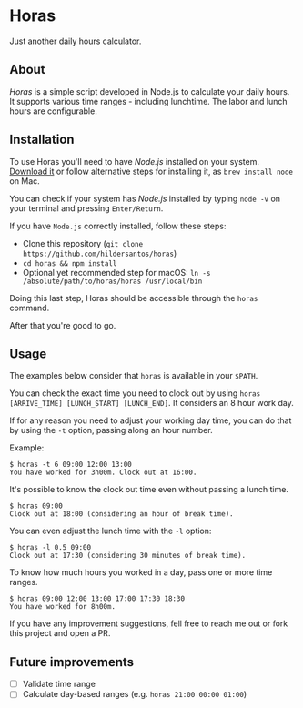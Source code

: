 # Horas

Just another daily hours calculator.

## About

*Horas* is a simple script developed in Node.js to calculate your daily hours. It supports various time ranges - including lunchtime. The labor and lunch hours are configurable.

## Installation

To use Horas you'll need to have *Node.js* installed on your system. [Download it](https://nodejs.org/en/download/) or follow alternative steps for installing it, as `brew install node` on Mac.

You can check if your system has *Node.js* installed by typing `node -v` on your terminal and pressing `Enter/Return`.

If you have `Node.js` correctly installed, follow these steps:

- Clone this repository (`git clone https://github.com/hildersantos/horas`)
- `cd horas && npm install`
- Optional yet recommended step for macOS: `ln -s /absolute/path/to/horas/horas /usr/local/bin`

Doing this last step, Horas should be accessible through the `horas` command.

After that you're good to go.

## Usage

The examples below consider that `horas` is available in your `$PATH`.

You can check the exact time you need to clock out by using `horas [ARRIVE_TIME] [LUNCH_START] [LUNCH_END]`. It considers an 8 hour work day.

If for any reason you need to adjust your working day time, you can do that by using the `-t` option, passing along an hour number.

Example:
```
$ horas -t 6 09:00 12:00 13:00
You have worked for 3h00m. Clock out at 16:00.
```

It's possible to know the clock out time even without passing a lunch time.
```
$ horas 09:00
Clock out at 18:00 (considering an hour of break time).
```

You can even adjust the lunch time with the `-l` option:
```
$ horas -l 0.5 09:00
Clock out at 17:30 (considering 30 minutes of break time).
```

To know how much hours you worked in a day, pass one or more time ranges.
```
$ horas 09:00 12:00 13:00 17:00 17:30 18:30
You have worked for 8h00m.
```

If you have any improvement suggestions, fell free to reach me out or fork this project and open a PR.

## Future improvements

- [ ] Validate time range
- [ ] Calculate day-based ranges (e.g. `horas 21:00 00:00 01:00`)

